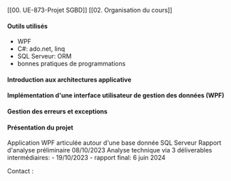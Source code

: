 [[00. UE-873-Projet SGBD]] [[02. Organisation du cours]]

#### Outils utilisés
- WPF
- C#: ado.net, linq
- SQL Serveur: ORM
- bonnes pratiques de programmations

#### Introduction aux architectures applicative

#### Implémentation d'une interface utilisateur de gestion des données (WPF)

#### Gestion des erreurs et exceptions

#### Présentation du projet
Application WPF articulée autour d'une base donnée SQL Serveur
Rapport d'analyse préliminaire 08/10/2023
Analyse technique via 3 déliverables intermédiaires:
	- 19/10/2023
	- 
rapport final: 6 juin 2024

Contact :

